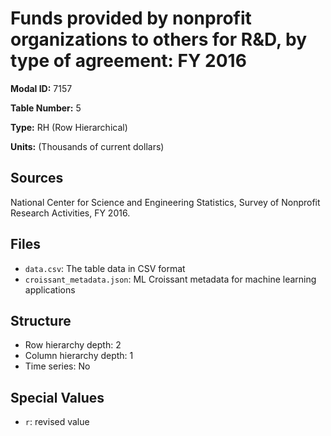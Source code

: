 # Funds provided by nonprofit organizations to others for R&D, by type of agreement: FY 2016

**Modal ID:** 7157

**Table Number:** 5

**Type:** RH (Row Hierarchical)

**Units:** (Thousands of current dollars)

## Sources

National Center for Science and Engineering Statistics, Survey of Nonprofit Research Activities, FY 2016.

## Files

- `data.csv`: The table data in CSV format
- `croissant_metadata.json`: ML Croissant metadata for machine learning applications

## Structure

- Row hierarchy depth: 2
- Column hierarchy depth: 1
- Time series: No

## Special Values

- `r`: revised value
